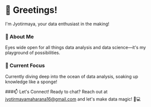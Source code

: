 # 👋 Greetings!
I'm Jyotirmaya, your data enthusiast in the making!

### 👀 About Me
Eyes wide open for all things data analysis and data science—it's my playground of possibilities.

### 🌱 Current Focus
Currently diving deep into the ocean of data analysis, soaking up knowledge like a sponge!

###📫 Let's Connect!
Ready to chat? Reach out at [jyotirmayamaharana16@gmail.com](mailto:jyotirmayamaharana16@gmail.com) and let's make data magic! 🚀💻
